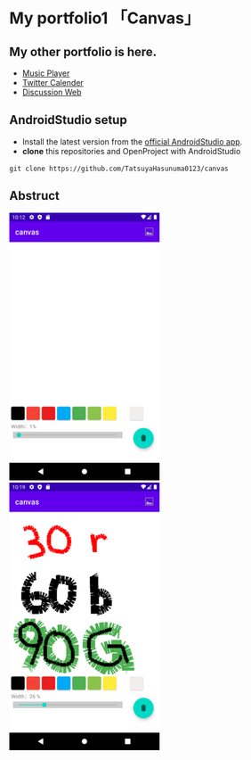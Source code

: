 # My portfolio1 「Canvas」

## My other portfolio is here.
- [Music Player](https://github.com/TatsuyaHasunuma0123/MusicPlayer)
- [Twitter Calender](https://github.com/TatsuyaHasunuma0123/Calendar)
- [Discussion Web](https://github.com/TatsuyaHasunuma0123/Discuss)


## AndroidStudio setup
- Install the latest version from the [official AndroidStudio app](https://developer.android.com/studio). 
- **clone** this repositories and OpenProject with AndroidStudio
```
git clone https://github.com/TatsuyaHasunuma0123/canvas
```

## Abstruct
![img1 screenshot](./images/img1.png)　![img2 screenshot](./images/img2.png)
